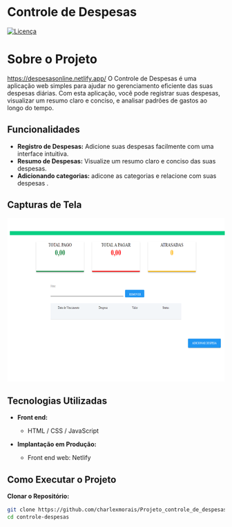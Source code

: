 # Controle de Despesas

[![Licença](https://img.shields.io/npm/l/react)](https://https://github.com/charlexmorais/Projeto_controle_de_despesas/blob/master/LICENSE)

# Sobre o Projeto
https://despesasonline.netlify.app/
O Controle de Despesas é uma aplicação web simples para ajudar no gerenciamento eficiente das suas despesas diárias. Com esta aplicação, você pode registrar suas despesas, visualizar um resumo claro e conciso, e analisar padrões de gastos ao longo do tempo.

## Funcionalidades

- **Registro de Despesas:** Adicione suas despesas facilmente com uma interface intuitiva.
- **Resumo de Despesas:** Visualize um resumo claro e conciso das suas despesas.
- **Adicionando categorias:** adicone as categorias e relacione com suas despesas .

## Capturas de Tela
![Mobile 1](https://github.com/charlexmorais/assets/blob/master/img/tela-despesas.png)


## Tecnologias Utilizadas

- **Front end:**
  - HTML / CSS / JavaScript
    

- **Implantação em Produção:**
  - Front end web: Netlify

## Como Executar o Projeto

**Clonar o Repositório:**
```bash
git clone https://github.com/charlexmorais/Projeto_controle_de_despesas.git
cd controle-despesas
